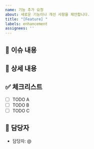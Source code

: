 ```yaml
---
name: 기능 추가 요청
about: 새로운 기능이나 개선 사항을 제안합니다.
title: "[Feature] "
labels: enhancement
assignees: ''
---
```


## 📄 이슈 내용
<!-- 기능에 대한 요약 설명을 작성해 주세요. -->

## 📝 상세 내용
<!-- 기능 추가와 관련된 상세 내용을 작성해 주세요. -->

## ✅ 체크리스트
<!-- 기능 추가와 관련된 체크리스트를 작성해주세요. -->
- [ ] TODO A
- [ ] TODO B
- [ ] TODO C

## 👥 담당자
<!-- 이 작업을 맡을 사람(또는 팀)을 명시해주세요. -->
- 담당자: @